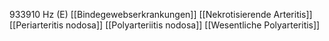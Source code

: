 933910 Hz (E)
[[Bindegewebserkrankungen]]
[[Nekrotisierende Arteritis]]
[[Periarteritis nodosa]]
[[Polyarteriitis nodosa]]
[[Wesentliche Polyarteritis]]